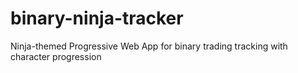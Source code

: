 # binary-ninja-tracker
Ninja-themed Progressive Web App for binary trading tracking with character progression
